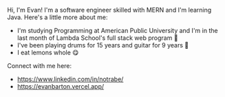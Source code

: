 

<!--
**notrabe/notrabe** is a ✨ _special_ ✨ repository because its `README.md` (this file) appears on your GitHub profile.

Here are some ideas to get you started:

- 🔭 I’m currently working on ...
- 🌱 I’m currently learning ...
- 👯 I’m looking to collaborate on ...
- 🤔 I’m looking for help with ...
- 💬 Ask me about ...
- 📫 How to reach me: ...
- 😄 Pronouns: ...
- ⚡ Fun fact: ...
-->

Hi, I'm Evan! I'm a software engineer skilled with MERN and I'm learning Java. Here's a little more about me:

- I'm studying Programming at American Public University and I'm in the last month of Lambda School's full stack web program 🏫
- I've been playing drums for 15 years and guitar for 9 years 🥁
- I eat lemons whole 😋

Connect with me here:
- https://www.linkedin.com/in/notrabe/
- https://evanbarton.vercel.app/
